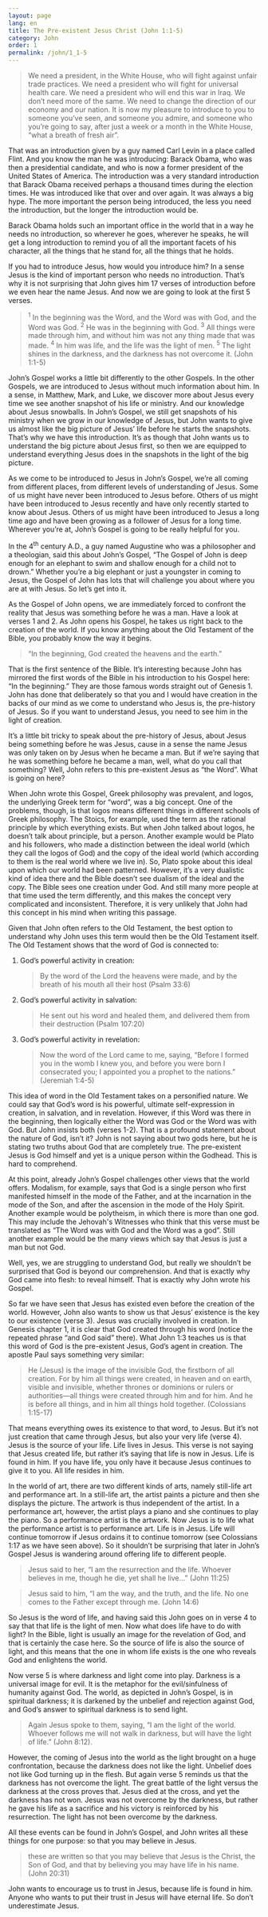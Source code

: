 ```yaml
---
layout: page
lang: en
title: The Pre-existent Jesus Christ (John 1:1-5)
category: John
order: 1
permalink: /john/1_1-5
---
```


> We need a president, in the White House, who will fight against unfair trade practices. We need a president who will fight for universal health care. We need a president who will end this war in Iraq. We don’t need more of the same. We need to change the direction of our economy and our nation. It is now my pleasure to introduce to you to someone you’ve seen, and someone you admire, and someone who you’re going to say, after just a week or a month in the White House, “what a breath of fresh air”.

That was an introduction given by a guy named Carl Levin in a place called Flint. And you know the man he was introducing: Barack Obama, who was then a presidential candidate, and who is now a former president of the United States of America. The introduction was a very standard introduction that Barack Obama received perhaps a thousand times during the election times. He was introduced like that over and over again. It was always a big hype. The more important the person being introduced, the less you need the introduction, but the longer the introduction would be.

Barack Obama holds such an important office in the world that in a way he needs no introduction, so wherever he goes, wherever he speaks, he will get a long introduction to remind you of all the important facets of his character, all the things that he stand for, all the things that he holds.

If you had to introduce Jesus, how would you introduce him? In a sense Jesus is the kind of important person who needs no introduction. That’s why it is not surprising that John gives him 17 verses of introduction before we even hear the name Jesus. And now we are going to look at the first 5 verses.

> <sup>1</sup> In the beginning was the Word, and the Word was with God, and the Word was God. <sup>2</sup> He was in the beginning with God. <sup>3</sup> All things were made through him, and without him was not any thing made that was made. <sup>4</sup> In him was life, and the life was the light of men. <sup>5</sup> The light shines in the darkness, and the darkness has not overcome it. (John 1:1-5)

John’s Gospel works a little bit differently to the other Gospels. In the other Gospels, we are introduced to Jesus without much information about him. In a sense, in Matthew, Mark, and Luke, we discover more about Jesus every time we see another snapshot of his life or ministry. And our knowledge about Jesus snowballs. In John’s Gospel, we still get snapshots of his ministry when we grow in our knowledge of Jesus, but John wants to give us almost like the big picture of Jesus’ life before he starts the snapshots. That’s why we have this introduction. It’s as though that John wants us to understand the big picture about Jesus first, so then we are equipped to understand everything Jesus does in the snapshots in the light of the big picture.

As we come to be introduced to Jesus in John’s Gospel, we’re all coming from different places, from different levels of understanding of Jesus. Some of us might have never been introduced to Jesus before. Others of us might have been introduced to Jesus recently and have only recently started to know about Jesus. Others of us might have been introduced to Jesus a long time ago and have been growing as a follower of Jesus for a long time. Wherever you’re at, John’s Gospel is going to be really helpful for you.

In the 4<sup>th</sup> century A.D., a guy named Augustine who was a philosopher and a theologian, said this about John’s Gospel, “The Gospel of John is deep enough for an elephant to swim and shallow enough for a child not to drown.” Whether you’re a big elephant or just a youngster in coming to Jesus, the Gospel of John has lots that will challenge you about where you are at with Jesus. So let’s get into it.

As the Gospel of John opens, we are immediately forced to confront the reality that Jesus was something before he was a man. Have a look at verses 1 and 2. As John opens his Gospel, he takes us right back to the creation of the world. If you know anything about the Old Testament of the Bible, you probably know the way it begins.

> “In the beginning, God created the heavens and the earth.”

That is the first sentence of the Bible. It’s interesting because John has mirrored the first words of the Bible in his introduction to his Gospel here: “In the beginning.” They are those famous words straight out of Genesis 1. John has done that deliberately so that you and I would have creation in the backs of our mind as we come to understand who Jesus is, the pre-history of Jesus. So if you want to understand Jesus, you need to see him in the light of creation.

It’s a little bit tricky to speak about the pre-history of Jesus, about Jesus being something before he was Jesus, cause in a sense the name Jesus was only taken on by Jesus when he became a man. But if we’re saying that he was something before he became a man, well, what do you call that something? Well, John refers to this pre-existent Jesus as “the Word”. What is going on here?

When John wrote this Gospel, Greek philosophy was prevalent, and logos, the underlying Greek term for “word”, was a big concept. One of the problems, though, is that logos means different things in different schools of Greek philosophy. The Stoics, for example, used the term as the rational principle by which everything exists. But when John talked about logos, he doesn’t talk about principle, but a person. Another example would be Plato and his followers, who made a distinction between the ideal world (which they call the logos of God) and the copy of the ideal world (which according to them is the real world where we live in). So, Plato spoke about this ideal upon which our world had been patterned. However, it’s a very dualistic kind of idea there and the Bible doesn’t see dualism of the ideal and the copy. The Bible sees one creation under God. And still many more people at that time used the term differently, and this makes the concept very complicated and inconsistent. Therefore, it is very unlikely that John had this concept in his mind when writing this passage.

Given that John often refers to the Old Testament, the best option to understand why John uses this term would then be the Old Testament itself. The Old Testament shows that the word of God is connected to:
<ol>
<li>
God’s powerful activity in creation:
<blockquote>By the word of the Lord the heavens were made, and by the breath of his mouth all their host (Psalm 33:6)</blockquote>
</li>
<li>
God’s powerful activity in salvation:
<blockquote>He sent out his word and healed them, and delivered them from their destruction (Psalm 107:20)</blockquote>
</li>
<li>
God’s powerful activity in revelation:
<blockquote>Now the word of the Lord came to me, saying, “Before I formed you in the womb I knew you, and before you were born I consecrated you; I appointed you a prophet to the nations.” (Jeremiah 1:4-5)</blockquote>
</li>
</ol>

This idea of word in the Old Testament takes on a personified nature. We could say that God’s word is his powerful, ultimate self-expression in creation, in salvation, and in revelation. However, if this Word was there in the beginning, then logically either the Word was God or the Word was with God. But John insists both (verses 1-2). That is a profound statement about the nature of God, isn’t it? John is not saying about two gods here, but he is stating two truths about God that are completely true. The pre-existent Jesus is God himself and yet is a unique person within the Godhead. This is hard to comprehend.

At this point, already John’s Gospel challenges other views that the world offers. Modalism, for example, says that God is a single person who first manifested himself in the mode of the Father, and at the incarnation in the mode of the Son, and after the ascension in the mode of the Holy Spirit. Another example would be polytheism, in which there is more than one god. This may include the Jehovah's Witnesses who think that this verse must be translated as “The Word was with God and the Word was a god”. Still another example would be the many views which say that Jesus is just a man but not God.

Well, yes, we are struggling to understand God, but really we shouldn’t be surprised that God is beyond our comprehension. And that is exactly why God came into flesh: to reveal himself. That is exactly why John wrote his Gospel.

So far we have seen that Jesus has existed even before the creation of the world. However, John also wants to show us that Jesus’ existence is the key to our existence (verse 3). Jesus was crucially involved in creation. In Genesis chapter 1, it is clear that God created through his word (notice the repeated phrase “and God said” there). What John 1:3 teaches us is that this word of God is the pre-existent Jesus, God’s agent in creation. The apostle Paul says something very similar:

> He (Jesus) is the image of the invisible God, the firstborn of all creation. For by him all things were created, in heaven and on earth, visible and invisible, whether thrones or dominions or rulers or authorities—all things were created through him and for him. And he is before all things, and in him all things hold together. (Colossians 1:15-17)

That means everything owes its existence to that word, to Jesus. But it’s not just creation that came through Jesus, but also your very life (verse 4). Jesus is the source of your life. Life lives in Jesus. This verse is not saying that Jesus created life, but rather it’s saying that life is now in Jesus. Life is found in him. If you have life, you only have it because Jesus continues to give it to you. All life resides in him.

In the world of art, there are two different kinds of arts, namely still-life art and performance art. In a still-life art, the artist paints a picture and then she displays the picture. The artwork is thus independent of the artist. In a performance art, however, the artist plays a piano and she continues to play the piano. So a performance artist is the artwork. Now Jesus is to life what the performance artist is to performance art. Life is in Jesus. Life will continue tomorrow if Jesus ordains it to continue tomorrow (see Colossians 1:17 as we have seen above). So it shouldn’t be surprising that later in John’s Gospel Jesus is wandering around offering life to different people.

> Jesus said to her, “I am the resurrection and the life. Whoever believes in me, though he die, yet shall he live…” (John 11:25)

> Jesus said to him, “I am the way, and the truth, and the life. No one comes to the Father except through me. (John 14:6)

So Jesus is the word of life, and having said this John goes on in verse 4 to say that that life is the light of men. Now what does life have to do with light? In the Bible, light is usually an image for the revelation of God, and that is certainly the case here. So the source of life is also the source of light, and this means that the one in whom life exists is the one who reveals God and enlightens the world.

Now verse 5 is where darkness and light come into play. Darkness is a universal image for evil. It is the metaphor for the evil/sinfulness of humanity against God. The world, as depicted in John’s Gospel, is in spiritual darkness; it is darkened by the unbelief and rejection against God, and God’s answer to spiritual darkness is to send light.

> Again Jesus spoke to them, saying, “I am the light of the world. Whoever follows me will not walk in darkness, but will have the light of life.” (John 8:12).

However, the coming of Jesus into the world as the light brought on a huge confrontation, because the darkness does not like the light. Unbelief does not like God turning up in the flesh. But again verse 5 reminds us that the darkness has not overcome the light. The great battle of the light versus the darkness at the cross proves that. Jesus died at the cross, and yet the darkness has not won. Jesus was not overcome by the darkness, but rather he gave his life as a sacrifice and his victory is reinforced by his resurrection. The light has not been overcome by the darkness.

All these events can be found in John’s Gospel, and John writes all these things for one purpose: so that you may believe in Jesus.

> these are written so that you may believe that Jesus is the Christ, the Son of God, and that by believing you may have life in his name. (John 20:31)

John wants to encourage us to trust in Jesus, because life is found in him. Anyone who wants to put their trust in Jesus will have eternal life. So don’t underestimate Jesus.
